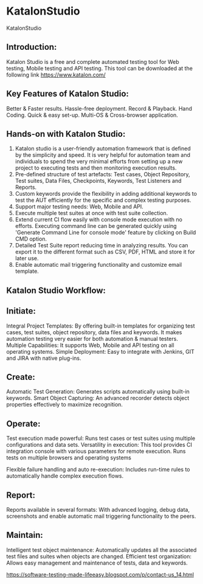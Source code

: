 # KatalonStudio
KatalonStudio

## Introduction:

Katalon Studio is a free and complete automated testing tool for Web testing, Mobile testing and API testing. This tool can be downloaded at the following link https://www.katalon.com/


## Key Features of Katalon Studio:

Better & Faster results.
Hassle-free deployment.
Record & Playback.
Hand Coding.
Quick & easy set-up.
Multi-OS & Cross-browser application.

## Hands-on with Katalon Studio:

1. Katalon studio is a user-friendly automation framework that is defined by the simplicity and speed. It is very helpful for automation team and individuals to spend the very minimal efforts from setting up a new project to executing tests and then monitoring execution results.
2. Pre-defined structure of test artefacts: Test cases, Object Repository, Test suites, Data Files, Checkpoints, Keywords, Test Listeners and Reports.
3. Custom keywords provide the flexibility in adding additional keywords to test the AUT efficiently for the specific and complex testing purposes.
4. Support major testing needs: Web, Mobile and API.
5. Execute multiple test suites at once with test suite collection.
6. Extend current CI flow easily with console mode execution with no efforts. Executing command line can be generated quickly using 'Generate Command Line for console mode' feature by clicking on Build CMD option.
7. Detailed Test Suite report reducing time in analyzing results. You can export it to the different format such as CSV, PDF, HTML and store it for later use.
8. Enable automatic mail triggering functionality and customize email template.

## Katalon Studio Workflow:

## Initiate:

Integral Project Templates: By offering built-in templates for organizing test cases, test suites, object repository, data files and keywords. It makes automation testing very easier for both automation & manual testers.
Multiple Capabilities: It supports Web, Mobile and API testing on all operating systems.
Simple Deployment: Easy to integrate with Jenkins, GIT and JIRA with native plug-ins.

## Create:

Automatic Test Generation: Generates scripts automatically using built-in keywords.
Smart Object Capturing: An advanced recorder detects object properties effectively to maximize recognition.

## Operate:

Test execution made powerful: Runs test cases or test suites using multiple configurations and data sets.
Versatility in execution: This tool provides CI integration console with various parameters for remote execution. Runs tests on multiple browsers and operating systems

Flexible failure handling and auto re-execution: Includes run-time rules to automatically handle complex execution flows.

## Report:

Reports available in several formats: With advanced logging, debug data, screenshots and enable automatic mail triggering functionality to the peers.

## Maintain:

Intelligent test object maintenance: Automatically updates all the associated test files and suites when objects are changed.
Efficient test organization: Allows easy management and maintenance of tests, data and keywords.

https://software-testing-made-lifeeasy.blogspot.com/p/contact-us_14.html
